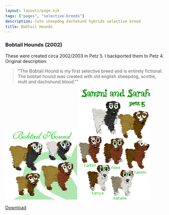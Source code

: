 ```yaml
---
layout: layouts/page.njk
tags: ["pages", "selective-breeds"]
description: Cute sheepdog dachshund hybrids selective breed
title: Bobtail Hounds
---
```



### Bobtail Hounds (2002)

These were created circa 2002/2003 in Petz 5\. I backported them to Petz 4\. Original description:

> "The Bobtail Hound is my first selective breed and is entirely fictional. The bobtail hound was created with old english sheepdog, scottie, mutt and dachshund blood.""

![Original Bobtail hounds](/public/images/bhbreed.gif) ![](/public/images/bhlitter3.gif)

[Download](/public/downloads/bobtail.zip)
